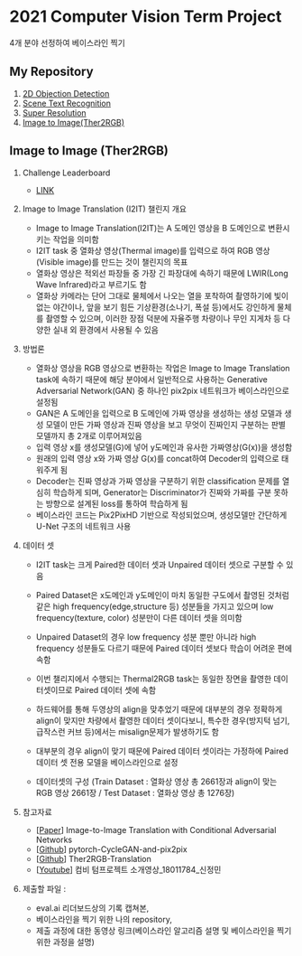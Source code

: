 # 2021 Computer Vision Term Project
4개 분야 선정하여 베이스라인 찍기
## My Repository
1. [2D Objection Detection](https://github.com/JYEDU/CV_YOLOv5)
2. [Scene Text Recognition](https://github.com/JYEDU/CV_Scene_Text_Recognition)
3. [Super Resolution](https://github.com/JYEDU/CV_Super_Resolution)
4. [Image to Image(Ther2RGB)](https://github.com/JYEDU/CV_Image-To-Image)


## Image to Image (Ther2RGB)

1. Challenge Leaderboard
    - [LINK](http://203.250.148.129:3088/web/challenges/challenge-page/39/overview)
    
2. Image to Image Translation (I2IT) 챌린지 개요
    - Image to Image Translation(I2IT)는 A 도메인 영상을 B 도메인으로 변환시키는 작업을 의미함
    - I2IT task 중 열화상 영상(Thermal image)를 입력으로 하여 RGB 영상(Visible image)를 만드는 것이 챌린지의 목표
    - 열화상 영상은 적외선 파장들 중 가장 긴 파장대에 속하기 때문에 LWIR(Long Wave Infrared)라고 부르기도 함    
    - 열화상 카메라는 단어 그대로 물체에서 나오는 열을 포착하여 촬영하기에 빛이 없는 야간이나, 앞을 보기 힘든 기상환경(소나기, 폭설 등)에서도 강인하게 물체를 촬영할 수 있으며, 이러한 장점 덕분에 자율주행 차량이나 무인 지게차 등 다양한 실내 외 환경에서 사용될 수 있음

3. 방법론 
    - 열화상 영상을 RGB 영상으로 변환하는 작업은 Image to Image Translation task에 속하기 때문에 해당 분야에서 일반적으로 사용하는 Generative Adversarial Network(GAN) 중 하나인 pix2pix 네트워크가 베이스라인으로 설정됨
    - GAN은 A 도메인을 입력으로 B 도메인에 가짜 영상을 생성하는 생성 모델과 생성 모델이 만든 가짜 영상과 진짜 영상을 보고 무엇이 진짜인지 구분하는 판별 모델까지 총 2개로 이루어져있음
    - 입력 영상 x를 생성모델(G)에 넣어 y도메인과 유사한 가짜영상(G(x))을 생성함
    - 원래의 입력 영상 x와 가짜 영상 G(x)를 concat하여 Decoder의 입력으로 태워주게 됨
    - Decoder는 진짜 영상과 가짜 영상을 구분하기 위한 classification 문제를 열심히 학습하게 되며, Generator는 Discriminator가 진짜와 가짜를 구분 못하는 방향으로 설계된 loss를 통하여 학습하게 됨
    - 베이스라인 코드는 Pix2PixHD 기반으로 작성되었으며, 생성모델만 간단하게 U-Net 구조의 네트워크 사용

4. 데이터 셋
    - I2IT task는 크게 Paired한 데이터 셋과 Unpaired 데이터 셋으로 구분할 수 있음
    - Paired Dataset은 x도메인과 y도메인이 마치 동일한 구도에서 촬영된 것처럼 같은 high frequency(edge,structure 등) 성분들을 가지고 있으며 low frequency(texture, color) 성분만이 다른 데이터 셋을 의미함
    - Unpaired Dataset의 경우 low frequency 성분 뿐만 아니라 high frequency 성분들도 다르기 때문에 Paired 데이터 셋보다 학습이 어려운 편에 속함
    - 이번 챌리지에서 수행되는 Thermal2RGB task는 동일한 장면을 촬영한 데이터셋이므로 Paired 데이터 셋에 속함
    - 하드웨어를 통해 두영상의 align을 맞추었기 때문에 대부분의 경우 정확하게 align이 맞지만 차량에서 촬영한 데이터 셋이다보니, 특수한 경우(방지턱 넘기, 급작스런 커브 등)에서는 misalign문제가 발생하기도 함
    - 대부분의 경우 align이 맞기 때문에 Paired 데이터 셋이라는 가정하에 Paired 데이터 셋 전용 모델을 베이스라인으로 설정

    - 데이터셋의 구성 (Train Dataset : 열화상 영상 총 2661장과 align이 맞는 RGB 영상 2661장 / Test Dataset : 열화상 영상 총 1276장)

5. 참고자료
    - [[Paper](https://arxiv.org/pdf/1611.07004.pdf)] Image-to-Image Translation with Conditional Adversarial Networks
    - [[Github](https://github.com/junyanz/pytorch-CycleGAN-and-pix2pix)] pytorch-CycleGAN-and-pix2pix
    - [[Github](https://github.com/sjmin99/Ther2RGB-Translation)] Ther2RGB-Translation
    - [[Youtube](https://www.youtube.com/watch?v=z3HnZAOMbaQ&list=PL1xKqHsVFgvnM3zhBkbTZy5l_13x5R3Jq&index=13)] 컴비 텀프로젝트 소개영상_18011784_신정민

6. 제출할 파일 : 
    - eval.ai 리더보드상의 기록 캡쳐본, 
    - 베이스라인을 찍기 위한 나의 repository, 
    - 제출 과정에 대한 동영상 링크(베이스라인 알고리즘 설명 및 베이스라인을 찍기 위한 과정을 설명)
